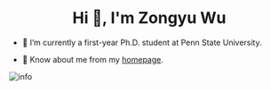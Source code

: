 <h1 align="center">Hi 👋, I'm Zongyu Wu</h1>

- 🔭 I’m currently a first-year Ph.D. student at Penn State University.

- 📄 Know about me from my [homepage](https://wzongyu.github.io).

![info](https://github-readme-stats.vercel.app/api?username=wzongyu&show_icons=true&count_private=true&hide=prs&theme=default_repocard)
